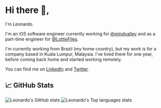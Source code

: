 # Hi there 👋,

I'm Leonardo.

I'm an iOS software engineer currently working for [@mindvalley](https://github.com/mindvalley) and as a part-time engineer for [@LottieFiles](https://github.com/LottieFiles).

I'm currently working from Brazil (my home country), but my work is for a company based in Kuala Lumpur, Malaysia. I've lived there for one year, before coming back home and started working remotely.

You can find me on [LinkedIn](https://www.linkedin.com/in/leonardo-kaminski-ferreira) and [Twitter](https://twitter.com/stonbr).

## &#x1f4c8; GitHub Stats

![Leonardo's GitHub stats](https://github-readme-stats.vercel.app/api?username=leonardo-ferreira07&count_private=true&show_icons=true&theme=dark)
![Leonardo's Top languages stats](https://github-readme-stats.vercel.app/api/top-langs/?username=leonardo-ferreira07&theme=dark&layout=compact)
